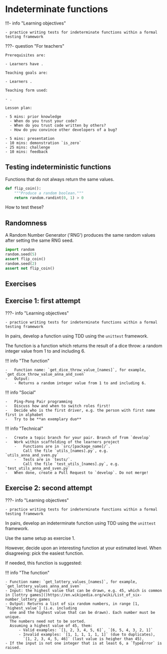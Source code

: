 # Indeterminate functions

!!!- info "Learning objectives"

    - practice writing tests for indeterminate functions within a formal testing framework

???- question "For teachers"

    Prerequisites are:

    - Learners have .

    Teaching goals are:

    - Learners .

    Teaching form used:

    - .

    Lesson plan:

    - 5 mins: prior knowledge
      - When do you trust your code?
      - When do you trust code written by others?
      - How do you convince other developers of a bug?

    - 5 mins: presentation
    - 10 mins: demonstration `is_zero`
    - 25 mins: challenge
    - 10 mins: feedback

## Testing indeterministic functions

Functions that do not always return the same values.

```python
def flip_coin():
    """Produce a random boolean."""
    return random.randint(0, 1) > 0
```

How to test these?

## Randomness

A Random Number Generator ('RNG') produces the same random values after setting the same RNG seed.

```python
import random
random.seed(5)
assert flip_coin()
random.seed(2)
assert not flip_coin()
```

## Exercises

## Exercise 1: first attempt

???- info "Learning objectives"

    - practice writing tests for indeterminate functions within a formal testing framework

In pairs, develop a function using TDD using the `unittest` framework.

The function is a function which returns the result of a dice throw:
a random integer value from 1 to and including 6.

!!! info "The function"

    -   Function name: `get_dice_throw_value_[names]`, for example, `get_dice_throw_value_anna_and_sven`
    -   Output:
        - Returns a random integer value from 1 to and including 6.

!!! info "Social"

    -   Ping-Pong Pair programming
    -   Discuss how and when to switch roles first!
    -   Decide who is the first driver, e.g. the person with first name first in alphabet
    -   Try to be **an exemplary duo**

!!! info "Technical"

    -   Create a topic branch for your pair. Branch of from `develop`
    -   Work within scaffolding of the learners project
        -   Functions are in `src/[package_name]/`. 
            Call the file `utils_[names].py`, e.g. `utils_anna_and_sven.py`
        -   Tests are in `tests/`.
            Call the file `test_utils_[names].py`, e.g. `test_utils_anna_and_sven.py`
    -   When done, create a Pull Request to `develop`. Do not merge!

## Exercise 2: second attempt

???- info "Learning objectives"

    - practice writing tests for indeterminate functions within a formal testing framework

In pairs, develop an indeterminate function using TDD using the `unittest` framework.

Use the same setup as exercise 1.

However, decide upon an interesting function at your estimated level.
When disagreeing: pick the easiest function.

If needed, this function is suggested:

!!! info "The function"

    - Function name: `get_lottery_values_[names]`, for example, `get_lottery_values_anna_and_sven`
    - Input: the highest value that can be drawn, e.g. 45, which is common in [lottry games]()https://en.wikipedia.org/wiki/List_of_six-number_lottery_games
    - Output: Returns a list of six random numbers, in range [1, `highest_value`] (i.e. including
      one and the highest value that can be drawn). Each number must be unique.
      The numbers need not to be sorted.
      Assuming a highest value of 45, them:
          - Valid examples: `[1, 2, 3, 4, 5, 6]`, `[6, 5, 4, 3, 2, 1]`
          - Invalid examples: `[1, 1, 1, 1, 1, 1]` (due to duplicates), 
            `[1, 2, 3, 4, 5, 46]` (last value is heigher than 45),
    - If the input is not one integer that is at least 6, a `TypeError` is raised.
